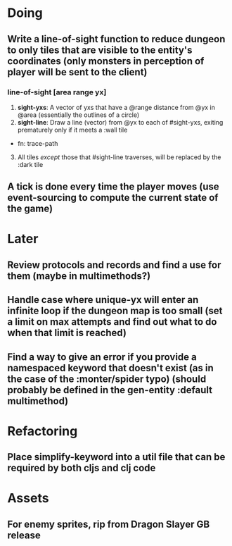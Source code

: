 # Doing

## Write a line-of-sight function to reduce dungeon to only tiles that are visible to the entity's coordinates (only monsters in perception of player will be sent to the client)
### line-of-sight [area range yx]
1. **sight-yxs**: A vector of yxs that have a @range distance from @yx in @area (essentially the outlines of a circle)
2. **sight-line**: Draw a line (vector) from @yx to each of #sight-yxs, exiting prematurely only if it meets a :wall tile
  - fn: trace-path
3. All tiles *except* those that #sight-line traverses, will be replaced by the :dark tile

## A tick is done every time the player moves (use event-sourcing to compute the current state of the game)


# Later

## Review protocols and records and find a use for them (maybe in multimethods?)

## Handle case where unique-yx will enter an infinite loop if the dungeon map is too small (set a limit on max attempts and find out what to do when that limit is reached)

## Find a way to give an error if you provide a namespaced keyword that doesn't exist (as in the case of the :monter/spider typo) (should probably be defined in the gen-entity :default multimethod)


# Refactoring

## Place simplify-keyword into a util file that can be required by both cljs and clj code


# Assets

## For enemy sprites, rip from Dragon Slayer GB release
